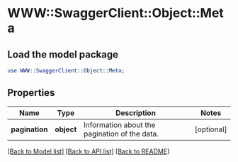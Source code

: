 # WWW::SwaggerClient::Object::Meta

## Load the model package
```perl
use WWW::SwaggerClient::Object::Meta;
```

## Properties
Name | Type | Description | Notes
------------ | ------------- | ------------- | -------------
**pagination** | **object** | Information about the pagination of the data. | [optional] 

[[Back to Model list]](../README.md#documentation-for-models) [[Back to API list]](../README.md#documentation-for-api-endpoints) [[Back to README]](../README.md)


